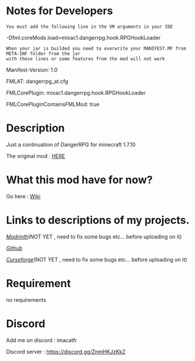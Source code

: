 # Notes for Developers

    You must add the following line in the VM arguments in your IDE

-Dfml.coreMods.load=mixac1.dangerrpg.hook.RPGHookLoader

    When your jar is builded you need to overwrite your MANIFEST.MF from META-INF folder from the jar
    with these lines or some features from the mod will not work

Manifest-Version: 1.0

FMLAT: dangerrpg_at.cfg

FMLCorePlugin: mixac1.dangerrpg.hook.RPGHookLoader

FMLCorePluginContainsFMLMod: true

# Description

Just a continuation of DangerRPG for minecraft 1.7.10

The original mod : [HERE](https://legacy.curseforge.com/minecraft/mc-mods/dangerrpg)

# What this mod have for now?

Go here : [Wiki](https://github.com/quentin452/DangerRPG-Continuation/wiki)

# Links to descriptions of my projects.

[*Modrinth*]()(NOT YET , need to fix some bugs etc... before uploading on it)

[*Github*](https://github.com/quentin452/DangerRPG-Continuation)

[*Curseforge*]()(NOT YET , need to fix some bugs etc... before uploading on it)

# Requirement

no requirements

# Discord

Add me on discord : imacatfr

Discord server : https://discord.gg/ZnmHKJzKkZ
